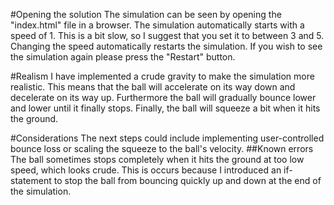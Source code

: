 #Opening the solution
The simulation can be seen by opening the "index.html" file in a browser. The simulation automatically starts with a speed of 1. This is a bit slow, so I suggest that you set it to between 3 and 5. Changing the speed automatically restarts the simulation. If you wish to see the simulation again please press the "Restart" button.

#Realism
I have implemented a crude gravity to make the simulation more realistic. This means that the ball will accelerate on its way down and decelerate on its way up. Furthermore the ball will gradually bounce lower and lower until it finally stops. Finally, the ball will squeeze a bit when it hits the ground.

#Considerations
The next steps could include implementing user-controlled bounce loss or scaling the squeeze to the ball's velocity.
##Known errors
The ball sometimes stops completely when it hits the ground at too low speed, which looks crude. This is occurs because I introduced an if-statement to stop the ball from bouncing quickly up and down at the end of the simulation.
